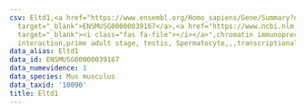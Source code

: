 ```yaml
---
csv: Eltd1,<a href="https://www.ensembl.org/Homo_sapiens/Gene/Summary?db=core;g=ENSMUSG00000039167"
  target="_blank">ENSMUSG00000039167</a>,<a href="https://www.ncbi.nlm.nih.gov/pubmed/25450459"
  target="_blank"><i class="fas fa-file"></i></a>",chromatin immunoprecipitation assay,direct
  interaction,prime adult stage, testis, Spermatocyte,,,transcriptional regulation,
data_alias: Eltd1
data_id: ENSMUSG00000039167
data_numevidence: 1
data_species: Mus musculus
data_taxid: '10090'
title: Eltd1
---
```

